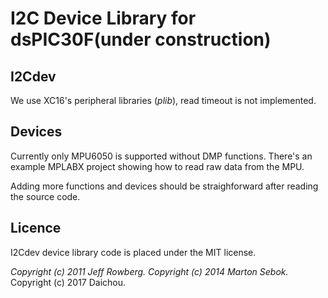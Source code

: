# I2C Device Library for dsPIC30F(under construction)

## I2Cdev
We use XC16's peripheral libraries (_plib_), read timeout is not implemented.

## Devices
Currently only MPU6050 is supported without DMP functions. There's an example MPLABX project showing how to read raw data from the MPU.

Adding more functions and devices should be straighforward after reading the source code.

## Licence
I2Cdev device library code is placed under the MIT license.

_Copyright (c) 2011 Jeff Rowberg. Copyright (c) 2014 Marton Sebok._ Copyright (c) 2017 Daichou.
